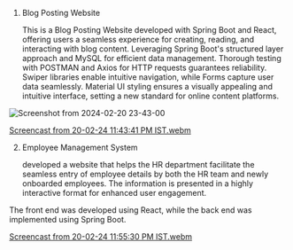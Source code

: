1. Blog Posting Website
 
     This is a Blog Posting Website developed with Spring Boot and React, offering users a seamless experience for creating, reading, and interacting with blog content. Leveraging Spring Boot's structured layer approach and MySQL for efficient data management. Thorough testing with POSTMAN and Axios for HTTP requests guarantees reliability. Swiper libraries enable intuitive navigation, while Forms capture user data seamlessly. Material UI styling ensures a visually appealing and intuitive interface, setting a new standard for online content platforms.



![Screenshot from 2024-02-20 23-43-00](https://github.com/RAHULRNAIR2000/Full-stack-Projects/assets/83546515/bc29f65d-a89e-46ba-8038-3e0e7c8d8f43)



[Screencast from 20-02-24 11:43:41 PM IST.webm](https://github.com/RAHULRNAIR2000/Full-stack-Projects/assets/83546515/7206ff1b-3bac-4583-9902-afcde99b53d7)


2. Employee Management System

   
     developed a website that helps the HR department facilitate the seamless entry of employee details by both the HR team and newly onboarded employees. The information is presented in a highly interactive format for enhanced user engagement. 

The front end was developed using React, while the back end was implemented using Spring Boot. 

   
[Screencast from 20-02-24 11:55:30 PM IST.webm](https://github.com/RAHULRNAIR2000/Full-stack-Projects/assets/83546515/8e7d119b-23f4-4ae5-9c37-09c6dff670f2)
